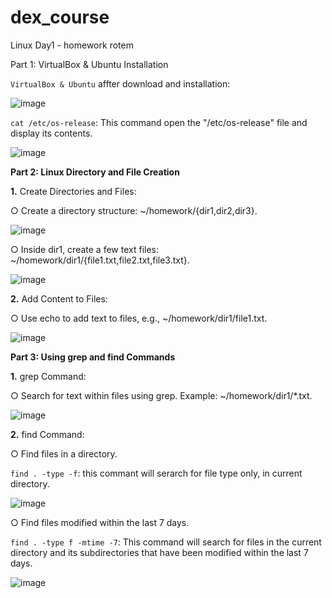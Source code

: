 # dex_course
Linux Day1 - homework rotem

Part 1: VirtualBox & Ubuntu Installation

``VirtualBox & Ubuntu`` affter download and installation:

![image](https://github.com/user-attachments/assets/b76ac24d-37f7-43cd-a60d-66c1eb62d385)

``cat /etc/os-release``: This command open the "/etc/os-release" file and display its contents.

![image](https://github.com/user-attachments/assets/722285b1-1ecb-4cbf-9bfd-abcf4a4e08a1)

**Part 2: Linux Directory and File Creation**

**1.**	Create Directories and Files:

○	Create a directory structure:
~/homework/{dir1,dir2,dir3}.

![image](https://github.com/user-attachments/assets/5e807e95-d474-436f-bb00-ad720616b42f)


○	Inside dir1, create a few text files:
~/homework/dir1/{file1.txt,file2.txt,file3.txt}.

![image](https://github.com/user-attachments/assets/a558885f-c324-4a8a-b740-29289bd7e242)


**2.**	Add Content to Files:

○	Use echo to add text to files, e.g.,
~/homework/dir1/file1.txt.

![image](https://github.com/user-attachments/assets/29e54cab-0543-4d0d-b3e7-37526e06dc8f)


**Part 3: Using grep and find Commands**

**1.**	grep Command:

○	Search for text within files using grep. Example:
~/homework/dir1/*.txt.

![image](https://github.com/user-attachments/assets/56c36347-1783-4e9e-a149-1c24c11efe33)

**2.**	find Command:

○	Find files in a directory.

``find . -type -f``: this commant will serarch for file type only, in current directory.

![image](https://github.com/user-attachments/assets/ef15a6cb-1ec4-4428-ab8d-fccb823d491d)


○	Find files modified within the last 7 days.

``find . -type f -mtime -7``: This command will search for files in the current directory and its subdirectories that have been modified within the last 7 days.

![image](https://github.com/user-attachments/assets/08396cae-4663-468e-852e-5b01e5549ac3)
